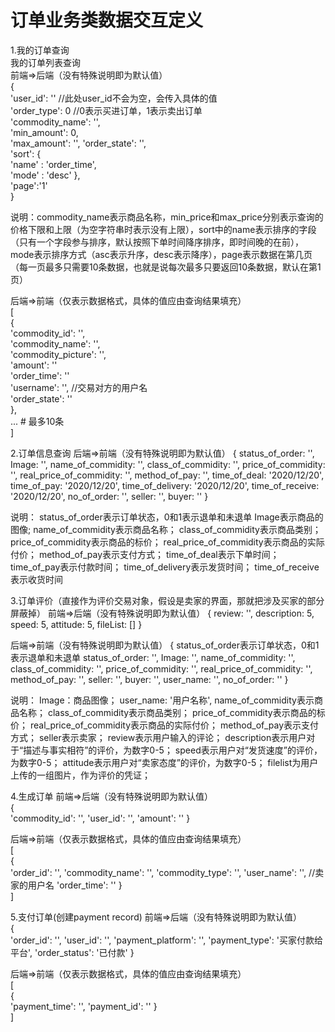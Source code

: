 # 订单业务类数据交互定义  
1.我的订单查询  
我的订单列表查询  
前端=>后端（没有特殊说明即为默认值）  
{  
    'user_id': '' //此处user_id不会为空，会传入具体的值  
    'order_type': 0 //0表示买进订单，1表示卖出订单  
    'commodity_name': '',  
    'min_amount': 0,  
    'max_amount': '',
    'order_state': '',  
    'sort': {  
        'name' : 'order_time',  
        'mode' : 'desc' 
    },  
    'page':'1'  
}  
  
说明：commodity_name表示商品名称，min_price和max_price分别表示查询的价格下限和上限（为空字符串时表示没有上限），sort中的name表示排序的字段（只有一个字段参与排序，默认按照下单时间降序排序，即时间晚的在前），mode表示排序方式（asc表示升序，desc表示降序），page表示数据在第几页（每一页最多只需要10条数据，也就是说每次最多只要返回10条数据，默认在第1页）  
  
后端=>前端（仅表示数据格式，具体的值应由查询结果填充）  
[  
    {  
        'commodity_id': '',  
        'commodity_name': '',  
        'commodity_picture': '',  
        'amount': ''  
        'order_time': ''  
        'username': '', //交易对方的用户名  
        'order_state': ''  
    },  
    ... # 最多10条  
]  


2.订单信息查询
后端=>前端（没有特殊说明即为默认值）
{
    status_of_order: '',
    Image: '',
    name_of_commidity: '',
    class_of_commidity: '',
    price_of_commidity: '',
    real_price_of_commidity: '',
    method_of_pay: '',
    time_of_deal: '2020/12/20',
    time_of_pay: '2020/12/20',
    time_of_delivery: '2020/12/20',
    time_of_receive: '2020/12/20',
    no_of_order: '',
    seller: '',
    buyer: ''
}

说明：
      status_of_order表示订单状态，0和1表示退单和未退单
      Image表示商品的图像;
      name_of_commidity表示商品名称；
      class_of_commidity表示商品类别；
      price_of_commidity表示商品的标价；
      real_price_of_commidity表示商品的实际付价；
      method_of_pay表示支付方式；
      time_of_deal表示下单时间；
      time_of_pay表示付款时间；
      time_of_delivery表示发货时间；
      time_of_receive表示收货时间


3.订单评价（直接作为评价交易对象，假设是卖家的界面，那就把涉及买家的部分屏蔽掉）
前端=>后端（没有特殊说明即为默认值）
{
    review: '',
    description: 5,
    speed: 5,
    attitude: 5,
    fileList: []
}

后端=>前端（没有特殊说明即为默认值）
{
    status_of_order表示订单状态，0和1表示退单和未退单
    status_of_order: '',
    Image: '',
    name_of_commidity: '',
    class_of_commidity: '',
    price_of_commidity: '',
    real_price_of_commidity: '',
    method_of_pay: '',
    seller: '',
    buyer: '',
    user_name: '',
    no_of_order: ''
}

说明：
    Image：商品图像；
    user_name: '用户名称',
    name_of_commidity表示商品名称；
    class_of_commidity表示商品类别；
    price_of_commidity表示商品的标价；
    real_price_of_commidity表示商品的实际付价；
    method_of_pay表示支付方式；
    seller表示卖家；
    review表示用户输入的评论；
    description表示用户对于“描述与事实相符”的评价，为数字0-5；
    speed表示用户对“发货速度”的评价，为数字0-5；
    attitude表示用户对“卖家态度”的评价，为数字0-5；
    filelist为用户上传的一组图片，作为评价的凭证；


4.生成订单
前端=>后端（没有特殊说明即为默认值）  
{  
        'commodity_id': '',
        'user_id': '',
        'amount': ''
}

后端=>前端（仅表示数据格式，具体的值应由查询结果填充）  
[  
    {   
        'order_id': '',
        'commodity_name': '',
        'commodity_type': '', 
        'user_name': '', //卖家的用户名
        'order_time': ''
    }  
]  

5.支付订单(创建payment record)
前端=>后端（没有特殊说明即为默认值）  
{  
        'order_id': '',
        'user_id': '',
        'payment_platform': '',
        'payment_type': '买家付款给平台',
        'order_status': '已付款'
}

后端=>前端（仅表示数据格式，具体的值应由查询结果填充）  
[  
    {   
        'payment_time': '',
        'payment_id': ''
    }  
]  